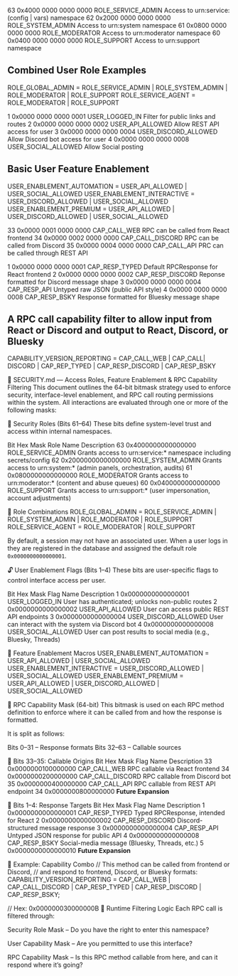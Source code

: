 

63 0x4000 0000 0000 0000  ROLE_SERVICE_ADMIN        Access to urn:service:(config | vars) namespace
62 0x2000 0000 0000 0000  ROLE_SYSTEM_ADMIN         Access to urn:system namespace
61 0x0800 0000 0000 0000  ROLE_MODERATOR            Access to urn:moderator namespace
60 0x0400 0000 0000 0000  ROLE_SUPPORT              Access to urn:support namespace

## Combined User Role Examples
ROLE_GLOBAL_ADMIN = ROLE_SERVICE_ADMIN | ROLE_SYSTEM_ADMIN | ROLE_MODERATOR | ROLE_SUPPORT
ROLE_SERVICE_AGENT = ROLE_MODERATOR | ROLE_SUPPORT

 1 0x0000 0000 0000 0001  USER_LOGGED_IN            Filter for public links and routes
 2 0x0000 0000 0000 0002  USER_API_ALLOWED          Allow REST API access for user
 3 0x0000 0000 0000 0004  USER_DISCORD_ALLOWED      Allow Discord bot access for user
 4 0x0000 0000 0000 0008  USER_SOCIAL_ALLOWED       Allow Social posting

## Basic User Feature Enablement
USER_ENABLEMENT_AUTOMATION = USER_API_ALLOWED | USER_SOCIAL_ALLOWED
USER_ENABLEMENT_INTERACTIVE = USER_DISCORD_ALLOWED | USER_SOCIAL_ALLOWED
USER_ENABLEMENT_PREMIUM = USER_API_ALLOWED | USER_DISCORD_ALLOWED | USER_SOCIAL_ALLOWED


33 0x0000 0001 0000 0000  CAP_CALL_WEB              RPC can be called from React frontend
34 0x0000 0002 0000 0000  CAP_CALL_DISCORD          RPC can be called from Discord
35 0x0000 0004 0000 0000  CAP_CALL_API              PRC can be called through REST API

 1 0x0000 0000 0000 0001  CAP_RESP_TYPED            Default RPCResponse for React frontend
 2 0x0000 0000 0000 0002  CAP_RESP_DISCORD          Reponse formatted for Discord message shape
 3 0x0000 0000 0000 0004  CAP_RESP_API              Untyped raw JSON (public API style)
 4 0x0000 0000 0000 0008  CAP_RESP_BSKY             Response formatted for Bluesky message shape

## A RPC call capability filter to allow input from React or Discord and output to React, Discord, or Bluesky
CAPABILITY_VERSION_REPORTING = CAP_CALL_WEB | CAP_CALL| DISCORD | CAP_REP_TYPED | CAP_RESP_DISCORD | CAP_RESP_BSKY













🔐 SECURITY.md — Access Roles, Feature Enablement & RPC Capability Filtering
This document outlines the 64-bit bitmask strategy used to enforce security, interface-level enablement, and RPC call routing permissions within the system. All interactions are evaluated through one or more of the following masks:

🧱 Security Roles (Bits 61–64)
These bits define system-level trust and access within internal namespaces.

Bit	Hex Mask	Role Name	Description
63      0x4000000000000000      ROLE_SERVICE_ADMIN	Grants access to urn:service:* namespace including secrets/config
62      0x2000000000000000      ROLE_SYSTEM_ADMIN	Grants access to urn:system:* (admin panels, orchestration, audits)
61      0x0800000000000000      ROLE_MODERATOR	    Grants access to urn:moderator:* (content and abuse queues)
60      0x0400000000000000      ROLE_SUPPORT	    Grants access to urn:support:* (user impersonation, account adjustments)

👥 Role Combinations
ROLE_GLOBAL_ADMIN   = ROLE_SERVICE_ADMIN | ROLE_SYSTEM_ADMIN | ROLE_MODERATOR | ROLE_SUPPORT
ROLE_SERVICE_AGENT  = ROLE_MODERATOR | ROLE_SUPPORT

By default, a session may not have an associated user. When a user logs in they
are registered in the database and assigned the default role `0x0000000000000001`.

🔓 User Enablement Flags (Bits 1–4)
These bits are user-specific flags to control interface access per user.

Bit	Hex Mask	Flag Name	Description
1	0x0000000000000001	USER_LOGGED_IN	    User has authenticated; unlocks non-public routes
2	0x0000000000000002	USER_API_ALLOWED	    User can access public REST API endpoints
3	0x0000000000000004	USER_DISCORD_ALLOWED	User can interact with the system via Discord bot
4	0x0000000000000008	USER_SOCIAL_ALLOWED	    User can post results to social media (e.g., Bluesky, Threads)

🧩 Feature Enablement Macros
USER_ENABLEMENT_AUTOMATION  = USER_API_ALLOWED | USER_SOCIAL_ALLOWED
USER_ENABLEMENT_INTERACTIVE = USER_DISCORD_ALLOWED | USER_SOCIAL_ALLOWED
USER_ENABLEMENT_PREMIUM     = USER_API_ALLOWED | USER_DISCORD_ALLOWED | USER_SOCIAL_ALLOWED

📡 RPC Capability Mask (64-bit)
This bitmask is used on each RPC method definition to enforce where it can be called from and how the response is formatted.

It is split as follows:

Bits 0–31 – Response formats
Bits 32–63 – Callable sources

🔽 Bits 33–35: Callable Origins
Bit	Hex Mask	Flag Name	Description
33	0x0000000100000000	CAP_CALL_WEB	RPC callable via React frontend
34	0x0000000200000000	CAP_CALL_DISCORD	RPC callable from Discord bot
35	0x0000000400000000	CAP_CALL_API	RPC callable from REST API endpoint
34  0x0000000800000000  **Future Expansion**

🔼 Bits 1–4: Response Targets
Bit	Hex Mask	Flag Name	Description
1	0x0000000000000001	CAP_RESP_TYPED	Typed RPCResponse, intended for React
2	0x0000000000000002	CAP_RESP_DISCORD	Discord-structured message response
3	0x0000000000000004	CAP_RESP_API	Untyped JSON response for public API
4	0x0000000000000008	CAP_RESP_BSKY	Social-media message (Bluesky, Threads, etc.)
5   0x0000000000000010  **Future Expansion**

🧪 Example: Capability Combo
// This method can be called from frontend or Discord,
// and respond to frontend, Discord, or Bluesky formats:
CAPABILITY_VERSION_REPORTING =
    CAP_CALL_WEB |
    CAP_CALL_DISCORD |
    CAP_RESP_TYPED |
    CAP_RESP_DISCORD |
    CAP_RESP_BSKY;

// Hex: 0x000000030000000B
🔐 Runtime Filtering Logic
Each RPC call is filtered through:

Security Role Mask – Do you have the right to enter this namespace?

User Capability Mask – Are you permitted to use this interface?

RPC Capability Mask – Is this RPC method callable from here, and can it respond where it’s going?
